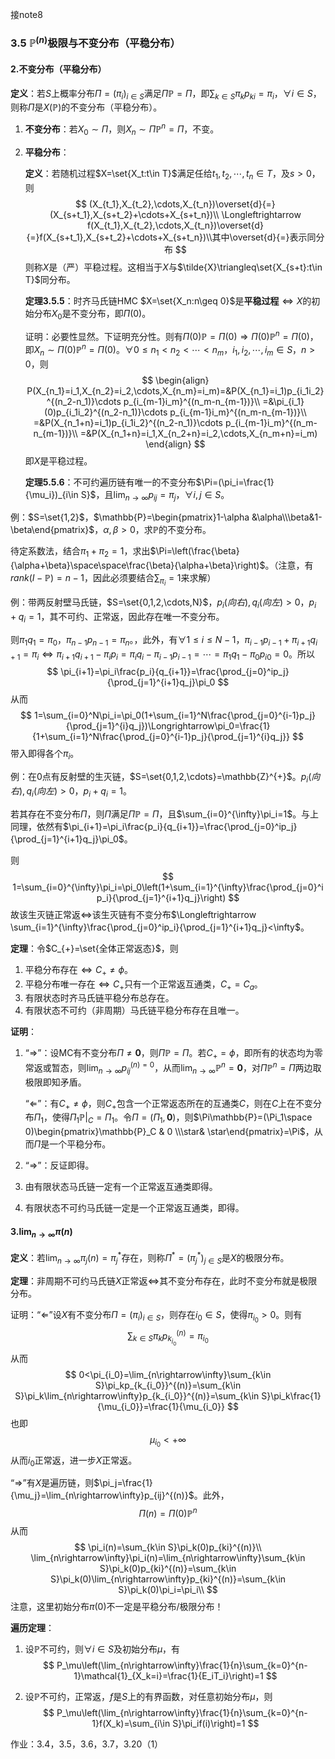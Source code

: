接note8

### 3.5 $\mathbb{P}^{(n)}$极限与不变分布（平稳分布）

#### 2.不变分布（平稳分布）

**定义**：若$S$上概率分布$\Pi=(\pi_i)_{i\in S}$满足$\Pi \mathbb{P}=\Pi$，即$\sum_{k\in S}\pi_kp_{ki}=\pi_i$，$\forall i\in S$，则称$\Pi$是$X(\mathbb{P})$的不变分布（平稳分布）。

1. **不变分布**：若$X_0\sim\Pi$，则$X_n\sim\Pi\mathbb{P}^n=\Pi$，不变。

2. **平稳分布**：

   **定义**：若随机过程$X=\set{X_t:t\in T}$满足任给$t_1,t_2,\cdots,t_n\in T$，及$s>0$，则
   $$
   (X_{t_1},X_{t_2},\cdots,X_{t_n})\overset{d}{=}(X_{s+t_1},X_{s+t_2}+\cdots+X_{s+t_n})\\
   \Longleftrightarrow f(X_{t_1},X_{t_2},\cdots,X_{t_n})\overset{d}{=}f(X_{s+t_1},X_{s+t_2}+\cdots+X_{s+t_n})\\其中\overset{d}{=}表示同分布
   $$
   则称$X$是（严）平稳过程。这相当于$X$与$\tilde{X}\triangleq\set{X_{s+t}:t\in T}$同分布。

   **定理3.5.5**：时齐马氏链HMC $X=\set{X_n:n\geq 0}$是**平稳过程**$\Leftrightarrow X$的初始分布$X_0$是不变分布，即$\Pi(0)$。

   证明：必要性显然。下证明充分性。则有$\Pi(0)\mathbb{P}=\Pi(0)\Rightarrow\Pi(0) \mathbb{P}^n=\Pi(0)$，即$X_n\sim\Pi(0)\mathbb{P}^n=\Pi(0)$。$\forall 0\leq n_1 < n_2<\cdots < n_m$，$i_1,i_2,\cdots,i_m\in S$，$n>0$，则
   $$
   \begin{align}
   P(X_{n_1}=i_1,X_{n_2}=i_2,\cdots,X_{n_m}=i_m)=&P(X_{n_1}=i_1)p_{i_1i_2}^{(n_2-n_1)}\cdots p_{i_{m-1}i_m}^{(n_m-n_{m-1})}\\
   =&\pi_{i_1}(0)p_{i_1i_2}^{(n_2-n_1)}\cdots p_{i_{m-1}i_m}^{(n_m-n_{m-1})}\\
   =&P(X_{n_1+n}=i_1)p_{i_1i_2}^{(n_2-n_1)}\cdots p_{i_{m-1}i_m}^{(n_m-n_{m-1})}\\
   =&P(X_{n_1+n}=i_1,X_{n_2+n}=i_2,\cdots,X_{n_m+n}=i_m)
   \end{align}
   $$
   即$X$是平稳过程。

   **定理5.5.6**：不可约遍历链有唯一的不变分布$\Pi=(\pi_i=\frac{1}{\mu_i})_{i\in S}$，且$\lim_{n\rightarrow\infty}p_{ij}=\pi_j$，$\forall i,j\in S$。

例：$S=\set{1,2}$，$\mathbb{P}=\begin{pmatrix}1-\alpha &\alpha\\\beta&1-\beta\end{pmatrix}$，$\alpha,\beta>0$，求$\mathbb{P}$的不变分布。

待定系数法，结合$\pi_1+\pi_2=1$，求出$\Pi=\left(\frac{\beta}{\alpha+\beta}\space\space\frac{\beta}{\alpha+\beta}\right)$。（注意，有$rank(I-\mathbb{P})=n-1$，因此必须要结合$\sum_{\pi_i}=1$来求解）

例：带两反射壁马氏链，$S=\set{0,1,2,\cdots,N}$，$p_i(向右),q_i(向左)>0$，$p_i+q_i=1$，其不可约、正常返，因此存在唯一不变分布。

则$\pi_1q_1=\pi_0$，$\pi_{n-1}p_{n-1}=\pi_n$。，此外，有$\forall 1\leq i\leq N-1$，$\pi_{i-1}p_{i-1}+\pi_{i+1}q_{i+1}=\pi_i\Leftrightarrow \pi_{i+1}q_{i+1}-\pi_ip_i=\pi_iq_i-\pi_{i-1}p_{i-1}=\cdots=\pi_1q_1-\pi_0p_{i0}=0$。所以
$$
\pi_{i+1}=\pi_i\frac{p_i}{q_{i+1}}=\frac{\prod_{j=0}^ip_j}{\prod_{j=1}^{i+1}q_j}\pi_0
$$
从而
$$
1=\sum_{i=0}^N\pi_i=\pi_0(1+\sum_{i=1}^N\frac{\prod_{j=0}^{i-1}p_j}{\prod_{j=1}^{i}q_j})\Longrightarrow\pi_0=\frac{1}{1+\sum_{i=1}^N\frac{\prod_{j=0}^{i-1}p_j}{\prod_{j=1}^{i}q_j}}
$$
带入即得各个$\pi_i$。

例：在0点有反射壁的生灭链，$S=\set{0,1,2,\cdots}=\mathbb{Z}^{+}$。$p_i(向右),q_i(向左)>0$，$p_i+q_i=1$。

若其存在不变分布$\Pi$，则$\Pi$满足$\Pi\mathbb{P}=\Pi$，且$\sum_{i=0}^{\infty}\pi_i=1$。与上同理，依然有$\pi_{i+1}=\pi_i\frac{p_i}{q_{i+1}}=\frac{\prod_{j=0}^ip_j}{\prod_{j=1}^{i+1}q_j}\pi_0$。

则
$$
1=\sum_{i=0}^{\infty}\pi_i=\pi_0\left(1+\sum_{i=1}^{\infty}\frac{\prod_{j=0}^ip_i}{\prod_{j=1}^{i+1}q_j}\right)
$$
故该生灭链正常返$\Longleftrightarrow$该生灭链有不变分布$\Longleftrightarrow \sum_{i=1}^{\infty}\frac{\prod_{j=0}^ip_i}{\prod_{j=1}^{i+1}q_j}<\infty$。

**定理**：令$C_{+}=\set{全体正常返态}$，则

1. 平稳分布存在$\Leftrightarrow C_{+}\neq\phi$。
2. 平稳分布唯一存在$\Leftrightarrow C_{+}$只有一个正常返互通类，$C_{+}=C_a$。
3. 有限状态时齐马氏链平稳分布总存在。
4. 有限状态不可约（非周期）马氏链平稳分布存在且唯一。

**证明**：

1. “$\Rightarrow$”：设MC有不变分布$\Pi\neq \mathbf{0}$，则$\Pi\mathbb{P}=\Pi$。若$C_{+}=\phi$，即所有的状态均为零常返或暂态，则$\lim_{n\rightarrow\infty}p_{ij}^{(n)=0}$，从而$\lim_{n\rightarrow \infty}\mathbb{P}^n=\mathbf{0}$，对$\Pi\mathbb{P}^n=\Pi$两边取极限即知矛盾。

   “$\Leftarrow$”：有$C_{+}\neq\phi$，则$C_{+}$包含一个正常返态所在的互通类$C$，则在$C$上在不变分布$\Pi_1$，使得$\Pi_1\mathbb{P}|_C=\Pi_1$。令$\Pi=(\Pi_1,\mathbf{0})$，则$\Pi\mathbb{P}=(\Pi_1\space 0)\begin{pmatrix}\mathbb{P}_C & 0 \\\star& \star\end{pmatrix}=\Pi$，从而$\Pi$是一个平稳分布。

2. “$\Rightarrow$”：反证即得。

3. 由有限状态马氏链一定有一个正常返互通类即得。

4. 有限状态不可约马氏链一定是一个正常返互通类，即得。

#### 3.$\lim_{n\rightarrow\infty}\pi(n)$

**定义**：若$\lim_{n\rightarrow\infty}\pi_j(n)=\pi_j^{*}$存在，则称$\Pi^{*}=(\pi_j^{*})_{j\in S}$是$X$的极限分布。

**定理**：非周期不可约马氏链$X$正常返$\Longleftrightarrow$其不变分布存在，此时不变分布就是极限分布。

证明：“$\Leftarrow$”设$X$有不变分布$\Pi=(\pi_i)_{i\in S}$，则存在$i_0\in S$，使得$\pi_{i_0}>0$。则有
$$
\sum_{k\in S}\pi_kp_{k_{i_0}}^{(n)}=\pi_{i_0}
$$
从而
$$
0<\pi_{i_0}=\lim_{n\rightarrow\infty}\sum_{k\in S}\pi_kp_{k_{i_0}}^{(n)}=\sum_{k\in S}\pi_k\lim_{n\rightarrow\infty}p_{k_{i_0}}^{(n)}=\sum_{k\in S}\pi_k\frac{1}{\mu_{i_0}}=\frac{1}{\mu_{i_0}}
$$
也即
$$
\mu_{i_0}<+\infty
$$
从而$i_0$正常返，进一步$X$正常返。

“$\Rightarrow$”有$X$是遍历链，则$\pi_j=\frac{1}{\mu_j}=\lim_{n\rightarrow\infty}p_{ij}^{(n)}$。此外，
$$
\Pi(n)=\Pi(0)\mathbb{P}^n
$$
从而
$$
\pi_i(n)=\sum_{k\in S}\pi_k(0)p_{ki}^{(n)}\\
\lim_{n\rightarrow\infty}\pi_i(n)=\lim_{n\rightarrow\infty}\sum_{k\in S}\pi_k(0)p_{ki}^{(n)}=\sum_{k\in S}\pi_k(0)\lim_{n\rightarrow\infty}p_{ki}^{(n)}=\sum_{k\in S}\pi_k(0)\pi_i=\pi_i\\
$$
注意，这里初始分布$\pi(0)$不一定是平稳分布/极限分布！

**遍历定理**：

1. 设$\mathbb{P}$不可约，则$\forall i\in S$及初始分布$\mu$，有
   $$
   P_\mu\left(\lim_{n\rightarrow\infty}\frac{1}{n}\sum_{k=0}^{n-1}\mathcal{1}_{X_k=i}=\frac{1}{E_iT_i}\right)=1
   $$

2. 设$\mathbb{P}$不可约，正常返，$f$是$S$上的有界函数，对任意初始分布$\mu$，则
   $$
   P_\mu\left(\lim_{n\rightarrow\infty}\frac{1}{n}\sum_{k=0}^{n-1}f(X_k)=\sum_{i\in S}\pi_if(i)\right)=1
   $$



作业：3.4，3.5，3.6，3.7，3.20（1）
